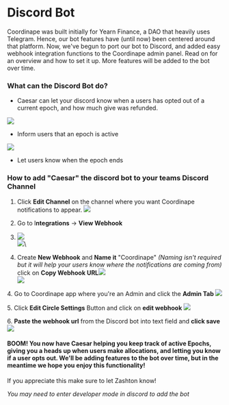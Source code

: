 # Discord Bot

Coordinape was built initially for Yearn Finance, a DAO that heavily uses Telegram. Hence, our bot features have (until now) been centered around that platform. Now, we've begun to port our bot to Discord, and added easy webhook integration functions to the Coordinape admin panel. Read on for an overview and how to set it up. More features will be added to the bot over time.

### What can the Discord Bot do?

* Caesar can let your discord know when a users has opted out of a current epoch, and how much give was refunded.

![](<images/Bot Opted Out.jpg>)

* Inform users that an epoch is active

![](<images/Bot Comment.jpg>)

* Let users know when the epoch ends

### How to add "Caesar" the discord bot to your teams Discord Channel

1. Click **Edit Channel** on the channel where you want Coordinape notifications to appear. ![](<images/Edit Channel.jpg>)
2. Go to I**ntegrations** -> **View Webhook**
3. &#x20;![](images/Integrations.jpg)\
   ![](<.gitbook/assets/image (2) (1).png>)\

4. Create **New Webhook** and **Name it** "Coordinape" _(Naming isn't required but it will help your users know where the notifications are coming from)_ click on **Copy Webhook URL**![](<images/New Webhook.jpg>)\
   ![](<.gitbook/assets/image (3).png>)

&#x20;4\. Go to Coordinape app where you're an Admin and click the **Admin Tab** ![](images/Admin.jpg)&#x20;

5\. Click **Edit Circle Settings** Button and click on **edit webhook** ![](<images/Circle Settings.jpg>)&#x20;

6\. **Paste the webhook url** from the Discord bot into text field and **click save** ![](<images/Discord Webook.jpg>)

#### BOOM! You now have Caesar helping you keep track of active Epochs, giving you a heads up when users make allocations, and letting you know if a user opts out. We'll be adding features to the bot over time, but in the meantime we hope you enjoy this functionality!

If you appreciate this make sure to let Zashton know!

_You may need to enter developer mode in discord to add the bot_
